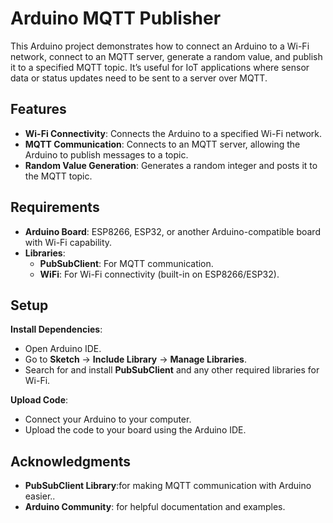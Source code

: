 # Arduino MQTT Publisher

This Arduino project demonstrates how to connect an Arduino to a Wi-Fi network, connect to an MQTT server, generate a random value, and publish it to a specified MQTT topic. It’s useful for IoT applications where sensor data or status updates need to be sent to a server over MQTT.

## Features

- **Wi-Fi Connectivity**: Connects the Arduino to a specified Wi-Fi network.
- **MQTT Communication**: Connects to an MQTT server, allowing the Arduino to publish messages to a topic.
- **Random Value Generation**: Generates a random integer and posts it to the MQTT topic.

## Requirements

- **Arduino Board**: ESP8266, ESP32, or another Arduino-compatible board with Wi-Fi capability.
- **Libraries**:
  - **PubSubClient**: For MQTT communication.
  - **WiFi**: For Wi-Fi connectivity (built-in on ESP8266/ESP32).

## Setup


 **Install Dependencies**:
   - Open Arduino IDE.
   - Go to **Sketch** -> **Include Library** -> **Manage Libraries**.
   - Search for and install **PubSubClient** and any other required libraries for Wi-Fi.
     
   
 **Upload Code**:
   - Connect your Arduino to your computer.
   - Upload the code to your board using the Arduino IDE.
     
  
## Acknowledgments
- **PubSubClient Library**:for making MQTT communication with Arduino easier..
- **Arduino Community**: for helpful documentation and examples.


